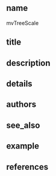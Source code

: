 ## name
mvTreeScale
## title
## description
## details
## authors
## see_also
## example
## references
